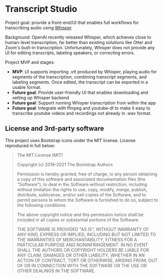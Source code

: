 # Transcript Studio

Project goal: provide a front-end/UI that enables full workflows for transcribing audio using [Whisper](https://github.com/openai/whisper)

Background: OpenAI recently released Whisper, which achieves close to human-level transcription, far better than existing solutions like Otter and Zoom's built-in transcription. Unfortunately, Whisper does not provide any UI for editing transcripts, labeling speakers, or correcting errors.

Project MVP and stages:

- **MVP**: UI supports importing .vtt produced by Whisper, playing audio for segments of the transcription, combining transcript segments, and labeling segments. Once edited, the transcript can be exported in a usable format.
- **Future goal**: Provide user-friendly UI that enables downloading and setting up Whisper backend
- **Future goal**: Support running Whisper transcription from within the app
- **Future goal**: Integrate with ffmpeg and youtube-dl to make it easy to transcribe youtube videos and recordings not already in .wav format.

## License and 3rd-party software

This project uses Bootstrap icons under the MIT license. License reproduced in full below:

> The MIT License (MIT)
> 
> Copyright (c) 2019-2021 The Bootstrap Authors
> 
> Permission is hereby granted, free of charge, to any person obtaining a copy of this software and associated documentation files (the "Software"), to deal in the Software without restriction, including without limitation the rights to use, copy, modify, merge, publish, distribute, sublicense, and/or sell copies of the Software, and to permit persons to whom the Software is furnished to do so, subject to the following conditions:
> 
> The above copyright notice and this permission notice shall be included in all copies or substantial portions of the Software.
> 
> THE SOFTWARE IS PROVIDED "AS IS", WITHOUT WARRANTY OF ANY KIND, EXPRESS OR IMPLIED, INCLUDING BUT NOT LIMITED TO THE WARRANTIES OF MERCHANTABILITY, FITNESS FOR A PARTICULAR PURPOSE AND NONINFRINGEMENT. IN NO EVENT SHALL THE AUTHORS OR COPYRIGHT HOLDERS BE LIABLE FOR ANY CLAIM, DAMAGES OR OTHER LIABILITY, WHETHER IN AN ACTION OF CONTRACT, TORT OR OTHERWISE, ARISING FROM, OUT OF OR IN CONNECTION WITH THE SOFTWARE OR THE USE OR OTHER DEALINGS IN THE SOFTWARE.
